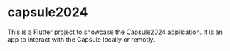 # capsule2024

This is a Flutter project to showcase the [Capsule2024](https://capsule2024.com/) application. It is an app to interact with the Capsule locally or remotly.